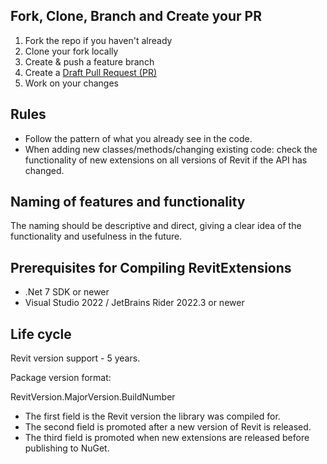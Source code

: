 ## Fork, Clone, Branch and Create your PR

1. Fork the repo if you haven't already
2. Clone your fork locally
3. Create & push a feature branch
4. Create a [Draft Pull Request (PR)](https://github.blog/2019-02-14-introducing-draft-pull-requests/)
5. Work on your changes

## Rules

- Follow the pattern of what you already see in the code.
- When adding new classes/methods/changing existing code: check the functionality of new extensions on all versions of Revit if the API has changed.

## Naming of features and functionality

The naming should be descriptive and direct, giving a clear idea of the functionality and usefulness in the future.

## Prerequisites for Compiling RevitExtensions

- .Net 7 SDK or newer
- Visual Studio 2022 / JetBrains Rider 2022.3 or newer

## Life cycle

Revit version support - 5 years.

Package version format:

RevitVersion.MajorVersion.BuildNumber

- The first field is the Revit version the library was compiled for.
- The second field is promoted after a new version of Revit is released.
- The third field is promoted when new extensions are released before publishing to NuGet.